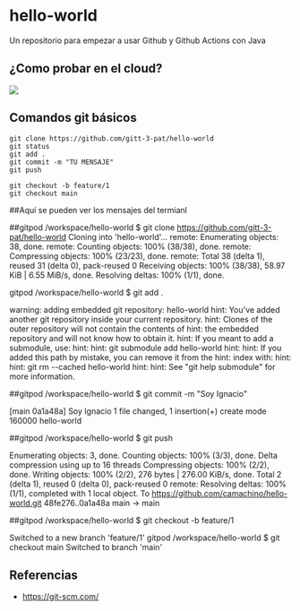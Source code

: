 # hello-world

Un repositorio para empezar a usar Github y Github Actions con Java

## ¿Como probar en el cloud?

[![](https://gitpod.io/button/open-in-gitpod.svg)](https://gitpod.io/#https://github.com/gitt-3-pat/hello-world)

## Comandos git básicos

```
git clone https://github.com/gitt-3-pat/hello-world
git status
git add .
git commit -m "TU MENSAJE"
git push

git checkout -b feature/1
git checkout main
```
##Aquí se pueden ver los mensajes del termianl

##gitpod /workspace/hello-world $ git clone https://github.com/gitt-3-pat/hello-world
Cloning into 'hello-world'...
remote: Enumerating objects: 38, done.
remote: Counting objects: 100% (38/38), done.
remote: Compressing objects: 100% (23/23), done.
remote: Total 38 (delta 1), reused 31 (delta 0), pack-reused 0
Receiving objects: 100% (38/38), 58.97 KiB | 6.55 MiB/s, done.
Resolving deltas: 100% (1/1), done.

gitpod /workspace/hello-world $ git add .

warning: adding embedded git repository: hello-world
hint: You've added another git repository inside your current repository.
hint: Clones of the outer repository will not contain the contents of
hint: the embedded repository and will not know how to obtain it.
hint: If you meant to add a submodule, use:
hint: 
hint:   git submodule add <url> hello-world
hint: 
hint: If you added this path by mistake, you can remove it from the
hint: index with:
hint: 
hint:   git rm --cached hello-world
hint: 
hint: See "git help submodule" for more information.
 
##gitpod /workspace/hello-world $ git commit -m "Soy Ignacio"
 
[main 0a1a48a] Soy Ignacio
 1 file changed, 1 insertion(+)
 create mode 160000 hello-world
 
 
##gitpod /workspace/hello-world $ git push
 
 
Enumerating objects: 3, done.
Counting objects: 100% (3/3), done.
Delta compression using up to 16 threads
Compressing objects: 100% (2/2), done.
Writing objects: 100% (2/2), 276 bytes | 276.00 KiB/s, done.
Total 2 (delta 1), reused 0 (delta 0), pack-reused 0
remote: Resolving deltas: 100% (1/1), completed with 1 local object.
To https://github.com/camachino/hello-world.git
   48fe276..0a1a48a  main -> main

 
 ##gitpod /workspace/hello-world $ git checkout -b feature/1
 
 
Switched to a new branch 'feature/1'
gitpod /workspace/hello-world $ git checkout main
Switched to branch 'main'
## Referencias

- https://git-scm.com/
